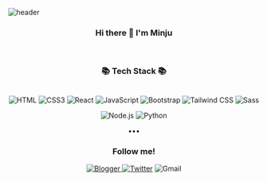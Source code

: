 

![header](https://capsule-render.vercel.app/api?type=waving&color=auto&height=300&section=header&text=Minju%20Moon&fontSize=90)
<div align="center">
  

  
  ### Hi there 👋 I'm Minju
  <br>
  
  ### 📚 Tech Stack 📚 
  
<br>
<img alt="HTML" src ="https://img.shields.io/badge/HTML-E34F26.svg?&style=for-the-badge&logo=HTML5&logoColor=white"/> <img alt="CSS3" src ="https://img.shields.io/badge/CSS-1572B6.svg?&style=for-the-badge&logo=CSS3&logoColor=white"/> <img alt="React" src ="https://img.shields.io/badge/React-61DAFB.svg?&style=for-the-badge&logo=React&logoColor=white"/> <img alt="JavaScript" src ="https://img.shields.io/badge/JavaScript-F7DF1E.svg?&style=for-the-badge&logo=JavaScript&logoColor=white"/> <img alt="Bootstrap" src ="https://img.shields.io/badge/Bootstrap-7952B3.svg?&style=for-the-badge&logo=Bootstrap&logoColor=white"/> <img alt="Tailwind CSS" src ="https://img.shields.io/badge/Tailwind-06B6D4.svg?&style=for-the-badge&logo=Tailwind CSS&logoColor=white"/> <img alt="Sass" src ="https://img.shields.io/badge/Sass-CC6699.svg?&style=for-the-badge&logo=Sass&logoColor=white"/>

<img alt="Node.js" src ="https://img.shields.io/badge/Node.js-339933.svg?&style=for-the-badge&logo=Node.js&logoColor=white"/> <img alt="Python" src ="https://img.shields.io/badge/Python-3776AB.svg?&style=for-the-badge&logo=Python&logoColor=white"/> 

  •••
  ### Follow me!
  <a href= "https://mandelina-code.tistory.com">
  <img alt="Blogger" src ="https://img.shields.io/badge/Tech Blog-FF5722.svg?&style=for-the-badge&logo=Blogger&logoColor=white"> 
    <a/>
      <a href= "https://twitter.com/minju_moon?t=6G3lJFaiyfES4z0mgSVPkw&s=09">
   <img alt="Twitter" src ="https://img.shields.io/badge/Twitter-1DA1F2.svg?&style=for-the-badge&logo=Twitter&logoColor=white"><a/>
        <a herf ="mailto:mmj9908@gmail.com">
   <img alt="Gmail" src ="https://img.shields.io/badge/Gmail-EA4335.svg?&style=for-the-badge&logo=Gmail&logoColor=white&link=mailto:mmj9908@gmail.com"> 
        </a>
  
</div>



<!-- - 🔭 I’m currently working on ... -->

<!-- - 👯 I’m looking to collaborate on ... -->
<!-- - 🤔 I’m looking for help with ... -->
<!-- - 💬 Ask me about ... -->
<!-- - 📫 How to reach me: ... -->
<!-- - 😄 Pronouns: ... -->
<!-- - ⚡ Fun fact: ... -->

